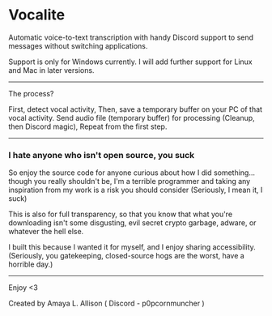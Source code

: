 # Vocalite
Automatic voice-to-text transcription with handy Discord support to send messages without switching applications.

Support is only for Windows currently. I will add further support for Linux and Mac in later versions.

---

The process?

First, detect vocal activity,
Then, save a temporary buffer on your PC of that vocal activity.
Send audio file (temporary buffer) for processing (Cleanup, then Discord magic),
Repeat from the first step.

---

### I hate anyone who isn't open source, you suck

So enjoy the source code for anyone curious about how I did something... though you really shouldn't be, I'm a terrible
programmer and taking any inspiration from my work is a risk you should consider (Seriously, I mean it, I suck)

This is also for full transparency, so that you know that what you're downloading isn't some disgusting, evil secret crypto garbage, adware, or whatever the hell else.

I built this because I wanted it for myself, and I enjoy sharing accessibility. (Seriously, you gatekeeping, closed-source hogs are the worst, have a horrible day.)

---

Enjoy <3

Created by Amaya L. Allison ( Discord - p0pcornmuncher )
